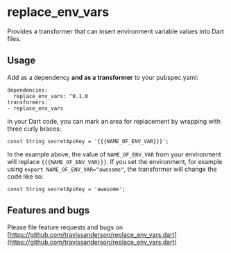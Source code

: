 # replace_env_vars

Provides a transformer that can insert environment variable values into Dart files.

## Usage

Add as a dependency **and as a transformer** to your pubspec.yaml:

    dependencies:
      replace_env_vars: ^0.1.0
  	transformers:
  	- replace_env_vars

In your Dart code, you can mark an area for replacement by wrapping with three curly braces:

	const String secretApiKey = '{{{NAME_OF_ENV_VAR}}}';

In the example above, the value of `NAME_OF_ENV_VAR` from your environment will replace `{{{NAME_OF_ENV_VAR}}}`.  If you set the environment, for example using `export NAME_OF_ENV_VAR="awesome"`, the transformer will change the code like so:

	const String secretApiKey = 'awesome';

## Features and bugs

Please file feature requests and bugs on [https://github.com/travissanderson/replace_env_vars.dart](https://github.com/travissanderson/replace_env_vars.dart)